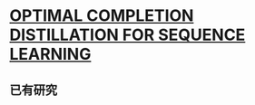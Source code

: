# [OPTIMAL COMPLETION DISTILLATION FOR SEQUENCE LEARNING](https://arxiv.org/abs/1810.01398)
## 已有研究
